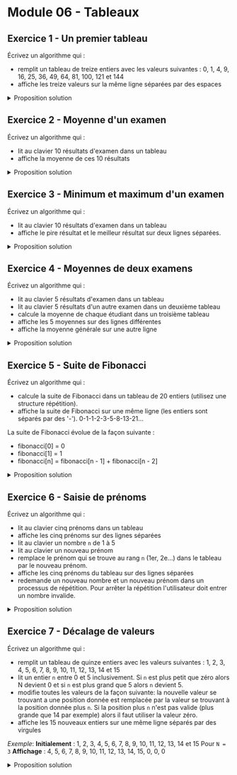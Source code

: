 # Module 06 - Tableaux

## Exercice 1 - Un premier tableau

Écrivez un algorithme qui :

- remplit un tableau de treize entiers avec les valeurs suivantes : 0, 1, 4, 9, 16, 25, 36, 49, 64, 81, 100, 121 et 144
- affiche les treize valeurs sur la même ligne séparées par des espaces

<details>
    <summary>Proposition solution</summary>

``` csharp
entier[] valeurs = créer entier[13];

pour entier n de 0 à valeurs.Capacité - 1 {
    valeurs[n] = n * n;
}

écrire(valeurs[0]);
pour entier indiceValeur de 1 à valeurs.Capacité - 1 {
    écrire(" " + valeurs[indiceValeur].VersChaine());
}
```

</details>

## Exercice 2 - Moyenne d'un examen

Écrivez un algorithme qui :

- lit au clavier 10 résultats d'examen dans un tableau
- affiche la moyenne de ces 10 résultats

<details>
    <summary>Proposition solution</summary>

``` csharp
réel[] notes = créer réel[10];
réel note = 0.0;
réel sommeNotes = 0.0;
réel moyenneNotes = 0.0;

pour entier numeroNote de 0 à notes.Capacité - 1 {
    faire {
        écrire("Veuillez entrer la note " + numeroNote.VersChaine() + " : ");
        note = lire();
    } tant que (note < 0 ou note > 100);
    notes[numeroNote] = note;
}

pour entier numeroNote de 0 à notes.Capacité - 1 {
    sommeNotes = sommeNotes + notes[numeroNote];
}
moyenneNotes = sommeNotes / notes.Capacité;

écrire("La moyenne de ces " + notes.Capacité.VersChaine() + " notes est : " + moyenneNotes.VersChaine());
```

</details>

## Exercice 3 - Minimum et maximum d'un examen

Écrivez un algorithme qui :

- lit au clavier 10 résultats d'examen dans un tableau
- affiche le pire résultat et le meilleur résultat sur deux lignes séparées.

<details>
    <summary>Proposition solution</summary>

``` csharp
réel[] notes = créer réel[10];
réel note = 0.0;
réel plusPetiteNote = 0.0;
réel plusGrandeNote = 0.0;

pour entier numeroNote de 0 à notes.Capacité - 1 {
    faire {
        écrire("Veuillez entrer la note " + numeroNote.VersChaine() + " : ");
        note = lire();
    } tant que (note < 0 ou note > 100);
    notes[numeroNote] = note;
}

plusPetiteNote = notes[0];
plusGrandeNote = notes[0];
pour entier numeroNote de 1 à notes.Capacité - 1 {
    si (notes[numeroNote] < plusPetiteNote) {
        plusPetiteNote = notes[numeroNote]
    }
    si (notes[numeroNote] > plusGrandeNote) {
        plusGrandeNote = notes[numeroNote]
    }
}

écrireNL("Le pire résultat est " + plusPetiteNote.VersChaine() + " .");
écrireNL("Le meilleur résultat est " + plusGrandeNote.VersChaine() + " .");
```

</details>

## Exercice 4 - Moyennes de deux examens

Écrivez un algorithme qui :

- lit au clavier 5 résultats d'examen dans un tableau
- lit au clavier 5 résultats d'un autre examen dans un deuxième tableau
- calcule la moyenne de chaque étudiant dans un troisième tableau
- affiche les 5 moyennes sur des lignes différentes
- affiche la moyenne générale sur une autre ligne

<details>
    <summary>Proposition solution</summary>

``` csharp
réel[] notesPremierExamen = créer réel[5];
réel[] notesSecondExamen = créer réel[5];
réel[] moyennesEtudiants = créer réel[5];
réel sommeMoyennesEtudiants = 0.0;
réel moyenneGeneraleEtudiants = 0.0;
réel note = 0;

pour entier numeroNote de 0 à notesPremierExamen.Capacité - 1 {
    faire {
        écrire("Veuillez entrer la note " + numeroNote.VersChaine() + " du premier examen : ");
        note = lire();
    } tant que (note < 0 ou note > 100);
    notesPremierExamen[numeroNote] = note;
}

pour entier numeroNote de 0 à notesSecondExamen.Capacité - 1 {
    faire {
        écrire("Veuillez entrer la note " + numeroNote.VersChaine() + " du second examen : ");
        note = lire();
    } tant que (note < 0 ou note > 100);
    notesSecondExamen[numeroNote] = note;
}

pour entier numeroNote de 0 à notesPremierExamen.Capacité - 1 {
    moyennesEtudiants[numeroNote] = (notesPremierExamen[numeroNote] + notesSecondExamen[numeroNote]) / 2.0;
    sommeMoyennesEtudiants = sommeMoyennesEtudiants + moyennesEtudiants[numeroNote];
}

pour entier numeroNote de 0 à moyennesEtudiants.Capacité - 1 {
    écrireNL("Moyenne de l'examen " + numeroNote.VersChaine() + " : " + moyennesEtudiants[numeroNote].VersChaine());
}

moyenneGeneraleEtudiants = sommeMoyennesEtudiants / moyennesEtudiants.Capacité;
écrireNL("Moyenne générale : " + moyenneGeneraleEtudiants.VersChaine());
```

</details>

## Exercice 5 - Suite de Fibonacci

Écrivez un algorithme qui :

- calcule la suite de Fibonacci dans un tableau de 20 entiers (utilisez une structure répétition).
- affiche la suite de Fibonacci sur une même ligne (les entiers sont séparés par des '-').
0-1-1-2-3-5-8-13-21...

La suite de Fibonacci évolue de la façon suivante :
 - fibonacci[0] = 0
 - fibonacci[1] = 1
 - fibonacci[n] = fibonacci[n - 1] + fibonacci[n - 2]

<details>
    <summary>Proposition solution</summary>

``` csharp
entier[] suiteFibonacci = créer entier[20];

suiteFibonnaci[0] = 0;
suiteFibonnaci[1] = 1;
pour entier numeroValeurSuiteFibonaci de 2 à suiteFibonacci.Capacité - 1 {
    suiteFibonacci[numeroValeurSuiteFibonaci] = suiteFibonacci[numeroValeurSuiteFibonaci - 2] + suiteFibonacci[numeroValeurSuiteFibonaci - 1];
}

écrire(suiteFibonnaci[0]);
pour entier numeroValeurSuiteFibonaci de 1 à suiteFibonacci.Capacité - 1 {
    écrire("-" + suiteFibonacci[numeroValeurSuiteFibonaci].VersChaine());
}
```

</details>

## Exercice 6 - Saisie de prénoms

Écrivez un algorithme qui :

- lit au clavier cinq prénoms dans un tableau
- affiche les cinq prénoms sur des lignes séparées
- lit au clavier un nombre `n` de 1 à 5
- lit au clavier un nouveau prénom
- remplace le prénom qui se trouve au rang `n` (1er, 2e...) dans le tableau par le nouveau prénom.
- affiche les cinq prénoms du tableau sur des lignes séparées
- redemande un nouveau nombre et un nouveau prénom dans un processus de répétition. Pour arrêter la répétition l'utilisateur doit entrer un nombre invalide.

<details>
    <summary>Proposition solution</summary>

``` csharp
chaine[] prenoms = créer chaine[5];
entier n = 0;
chaine prenom = "";

pour entier numeroPrenom de 0 à prenoms.Capacité - 1 {
    écrire("Veuillez saisir le prénom " + numeroPrenom.VersChaine() + " : ");
    prenoms[numeroPrenom] = lire();
}

faire {
    écrire("Veuillez saisir un entier compris entre 1 et 5");
    n = lire();

    si (n >= 1 et n <= 5) {
        écrire("Veuillez saisir un nouveau prénom : ");
        prenom = lire();

        prenoms[n - 1] = prenom;

        pour entier numeroPrenom de 0 à prenoms.Capacité - 1 {
            écrireNL("Prénom " + numeroPrenom.VersChaine() + " : " +  prenoms[numeroPrenom] + " : ");
        }
    }
} tant que (n >= 1 et n <= 5);
```

</details>

## Exercice 7 - Décalage de valeurs

Écrivez un algorithme qui :

- remplit un tableau de quinze entiers avec les valeurs suivantes : 1, 2, 3, 4, 5, 6, 7, 8, 9, 10, 11, 12, 13, 14 et 15
- lit un entier `n` entre 0 et 5 inclusivement. Si `n` est plus petit que zéro alors N devient 0 et si `n` est plus grand que 5 alors `n` devient 5.
- modifie toutes les valeurs de la façon suivante: la nouvelle valeur se trouvant a une position donnée est remplacée par la valeur se trouvant à la position donnée plus `n`. Si la position plus `n` n'est pas valide (plus grande que 14 par exemple) alors il faut utiliser la valeur zéro.
- affiche les 15 nouveaux entiers sur une même ligne séparés par des virgules

*Exemple*:
**Initialement** : 1, 2, 3, 4, 5, 6, 7, 8, 9, 10, 11, 12, 13, 14 et 15
Pour `N = 3`
**Affichage** : 4, 5, 6, 7, 8, 9, 10, 11, 12, 13, 14, 15, 0, 0, 0

<details>
    <summary>Proposition solution</summary>

``` csharp
entier[] valeurs = créer entier[15];
entier n = 0;

écrire("Veuillez entrer un nombre compris entre 0 et 5 : ");
n = lire();

si (n < 0) alors {
    n = 0;
}

si (n > 5) alors {
    n = 5;
}

pour entier indiceValeur de 0 à valeurs.Capacité - 1 {
    valeurs[indiceValeur] = indiceValeur + 1;
}

pour entier indiceValeur de 0 à valeurs.Capacité - 1 - n {
    valeurs[indiceValeur] = valeurs[indiceValeur + n];
}

pour entier indiceValeur de valeurs.Capacité - n à valeurs.Capacité - 1 {
    valeurs[indiceValeur] = 0;
}
```

</details>
